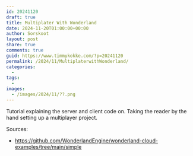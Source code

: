 ```yaml
---
id: 20241120
draft: true
title: Multiplater With Wonderland
date: 2024-11-20T01:00:00+00:00
author: Sorskoot
layout: post
share: true
comments: true
guid: https://www.timmykokke.com/?p=20241120
permalink: /2024/11/MultiplaterwithWonderland/
categories:
  - 
tags:
  - 
images:
  - /images/2024/11/??.png
---
```


Tutorial explaining the server and client code on. Taking the reader by the hand setting up a multiplayer project.

Sources:

- <https://github.com/WonderlandEngine/wonderland-cloud-examples/tree/main/simple>
